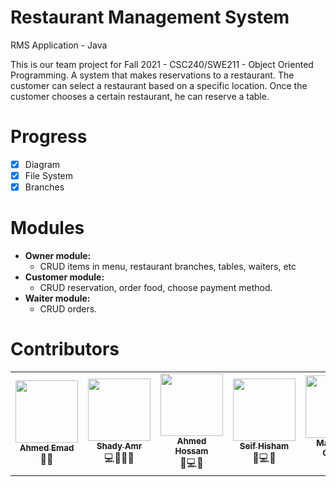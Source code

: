 # Restaurant Management System
RMS Application - Java

This is our team project for Fall 2021 - CSC240/SWE211 - Object Oriented Programming. A system that makes reservations to a restaurant. The customer can select a restaurant based on a specific location. Once the customer chooses a certain restaurant, he can reserve a table.

# Progress
* [x] Diagram
* [x] File System
* [x] Branches

# Modules
   - **Owner module:**
     - CRUD items in menu, restaurant branches, tables,
waiters, etc
   - **Customer module:**
     - CRUD reservation, order food, choose payment
method.
   - **Waiter module:**
     - CRUD orders.

# Contributors
<!-- ALL-CONTRIBUTORS-LIST:START - Do not remove or modify this section -->
<!-- prettier-ignore-start -->
<!-- markdownlint-disable -->
<table>
  <tr>
    <td align="center"><a href="https://github.com/ahmedemad2222"><img src="https://i.imgur.com/w04eNYo.png" width="100px;" alt=""/><br /><sub><b>Ahmed Emad</b></sub></a><br /> 🎨🤔</td>
    <td align="center"><a href="https://github.com/shadyamr"><img src="https://i.imgur.com/w04eNYo.png" width="100px;" alt=""/><br /><sub><b>Shady Amr</b></sub></a><br /> 💻📖📆📓</td>
    <td align="center"><a href="https://github.com/XIK9"><img src="https://i.imgur.com/w04eNYo.png" width="100px;" alt=""/><br /><sub><b>Ahmed Hossam</b></sub></a><br /> 🤔💻📓</td>
    <td align="center"><a href="https://github.com/seif1118"><img src="https://i.imgur.com/w04eNYo.png" width="100px;" alt=""/><br /><sub><b>Seif Hisham</b></sub></a><br /> 🤔💻📓</td>
    <td align="center"><a href="https://kentcdodds.com"><img src="https://i.imgur.com/w04eNYo.png" width="100px;" alt=""/><br /><sub><b>Mahmoud Osama</b></sub></a><br /> 🎨🤔</td>
</table>

<!-- markdownlint-restore -->
<!-- prettier-ignore-end -->

<!-- ALL-CONTRIBUTORS-LIST:END -->
